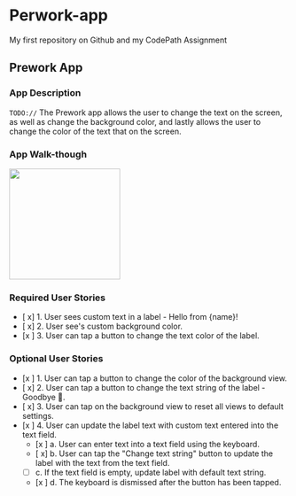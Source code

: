 # Perwork-app
My first repository on Github and my CodePath Assignment
## Prework App

### App Description
`TODO://` The Prework app allows the user to change the text on the screen, as well as change the background color, and lastly allows the user to change the color of the text that on the screen. 
### App Walk-though

<img src="http://g.recordit.co/9pE91YSc6t.gif" width=200><br>




### Required User Stories
- [ x] 1. User sees custom text in a label - Hello from {name}!
- [ x] 2. User see's custom background color.
- [x ] 3. User can tap a button to change the text color of the label.

### Optional User Stories
- [x ] 1. User can tap a button to change the color of the background view.
- [ x] 2. User can tap a button to change the text string of the label - Goodbye 👋.
- [ x] 3. User can tap on the background view to reset all views to default settings.
- [x ] 4. User can update the label text with custom text entered into the text field.
   - [x ] a. User can enter text into a text field using the keyboard.
   - [ x] b. User can tap the "Change text string" button to update the label with the text from the text field.
   - [ ] c. If the text field is empty, update label with default text string.
   - [x ] d. The keyboard is dismissed after the button has been tapped.
